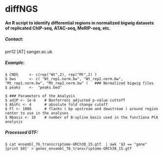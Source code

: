 # diffNGS
<h4> An R script to identify differential regions in normalized bigwig datasets of replicated ChIP-seq, ATAC-seq, MeRIP-seq, etc. </h4>


<h5>Contact:</h5> 
pm12 [AT] sanger.ac.uk

<h5> Example: </h5>

    $ CNDS     <- c(rep("Wt",2), rep("Mt",2) )
    $ bws      <- c( "Wt_rep1.norm.bw", "Wt_rep2.norm.bw", "Mt_rep1.norm.bw", "Mt_rep2.norm.bw" )   ### Normalized bigwig files
    $ peaks    <-  "peaks.bed" 
    
    $ ### Parameters of the Analysis
    $ adjP <- 1e-6    # Bonferroni adjusted p-value cuttoff
    $ AbsFc <- 4      # absolute fold change cutoff
    $ Fl <- 1000      # flanks ( bp upstream and dowstream ) around region center to use in the analyses
    $ Nbasis <- 10    # number of B-spline basis used in the functiona PCA analysis
 

<h5> Processed GTF: </h5>

    $ cat ensembl_76_transcriptome-GRCh38_15.gtf  | awk '$3 == "gene" {print $0}' > genes_ensembl_76_transcriptome-GRCh38_15.gtf
    
